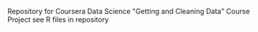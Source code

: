 Repository for Coursera Data Science "Getting and Cleaning Data"
Course Project
see R files in repository